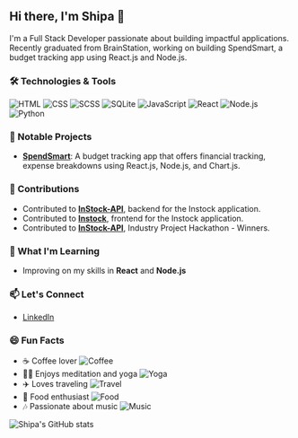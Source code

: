 ## Hi there, I'm Shipa 👋
I'm a Full Stack Developer passionate about building impactful applications. 
Recently graduated from BrainStation, working on building SpendSmart, a budget tracking app using React.js and Node.js.


### 🛠️ Technologies & Tools
![HTML](https://img.shields.io/badge/-HTML-black?style=flat-square&logo=html5)
![CSS](https://img.shields.io/badge/-CSS-black?style=flat-square&logo=css3)
![SCSS](https://img.shields.io/badge/-SCSS-black?style=flat-square&logo=sass)
![SQLite](https://img.shields.io/badge/-SQLite-black?style=flat-square&logo=sqlite)
![JavaScript](https://img.shields.io/badge/-JavaScript-black?style=flat-square&logo=javascript)
![React](https://img.shields.io/badge/-React-black?style=flat-square&logo=react)
![Node.js](https://img.shields.io/badge/-Node.js-black?style=flat-square&logo=node.js)
![Python](https://img.shields.io/badge/-Python-black?style=flat-square&logo=python)


### 🚀 Notable Projects
- **[SpendSmart](https://github.com/ShipaNeupane/budget-tracker-app)**: A budget tracking app that offers financial tracking, expense breakdowns using React.js, Node.js, and Chart.js.


### 🤝 Contributions
- Contributed to **[InStock-API](https://github.com/ShipaNeupane/instock-everglades-api)**, backend for the Instock application.
- Contributed to **[Instock](https://github.com/meinna/instock-everglades)**, frontend for the Instock application.
- Contributed to **[InStock-API](https://github.com/KirkFord/Brainstation-Industry-Hackathon)**, Industry Project Hackathon - Winners.


### 🌱 What I'm Learning
- Improving on my skills in **React** and **Node.js** 


### 📫 Let's Connect
- [LinkedIn](https://www.linkedin.com/in/shipa-neupane/)


### 😄 Fun Facts
- ☕ Coffee lover ![Coffee](https://img.shields.io/badge/-black?style=flat-square&logo=coffee)
- 🧘‍♀️ Enjoys meditation and yoga ![Yoga](https://img.shields.io/badge/-black?style=flat-square&logo=yoga)
- ✈️ Loves traveling ![Travel](https://img.shields.io/badge/-black?style=flat-square&logo=airplane)
- 🍕 Food enthusiast ![Food](https://img.shields.io/badge/-black?style=flat-square&logo=burger)
- 🎶 Passionate about music ![Music](https://img.shields.io/badge/-black?style=flat-square&logo=music)



![Shipa's GitHub stats](https://github-readme-stats.vercel.app/api?username=shipaneupane&show_icons=true&theme=radical)


<!--
**ShipaNeupane/shipaneupane** is a ✨ _special_ ✨ repository because its `README.md` (this file) appears on your GitHub profile.

Here are some ideas to get you started:

- 🔭 I’m currently working on ...
- 🌱 I’m currently learning ...
- 👯 I’m looking to collaborate on ...
- 🤔 I’m looking for help with ...
- 💬 Ask me about ...
- 📫 How to reach me: ...
- 😄 Pronouns: ...
- ⚡ Fun fact: ...
-->
